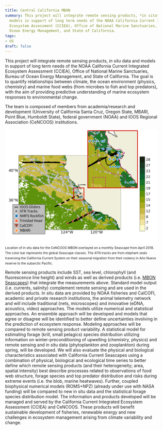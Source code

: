 ```yaml
---
title: Central California MBON
summary: This project will integrate remote sensing products, *in situ* data and
  models in support of long term needs of the NOAA California Current Integrated
  Ecosystem Assessment (CCIEA), Office of National Marine Sanctuaries, Bureau of
  Ocean Energy Management, and State of California.
tags:
- US
draft: false
---
```

This project will integrate remote sensing products, *in situ* data and models in support of long term needs of the NOAA California Current Integrated Ecosystem Assessment (CCIEA), Office of National Marine Sanctuaries, Bureau of Ocean Energy Management, and State of California. The goal is to quantify relationships between climate, the ocean environment (physics, chemistry) and marine food webs (from microbes to fish and top predators), with the aim of providing predictive understanding of marine ecosystem responses to environmental change.

The team is composed of members from academia/research and development (University of California Santa Cruz, Oregon State, MBARI, Point Blue, Humboldt State), federal government (NOAA) and IOOS Regional Association (CeNCOOS) institutions.

<img src="cencoos_map-2.png"><span style="font-size: .75em;">Location of in situ data for the CeNCOOS MBON overlayed on a monthly Seascape from April 2018. The color bar represents the global Seascape classes. The ATN tracks are from elephant seals traversing the California Current System on their seasonal migration from their rookery in Año Nuevo reserve to the subarctic Pacific.</span><br>

Remote sensing products include SST, sea level, chlorophyll (and fluorescence line height) and winds as well as derived products (i.e. [MBON Seascapes](https://coastwatch.noaa.gov/cw/satellite-data-products/multi-parameter-models/seascape-pelagic-habitat-classification.html)) that integrate the measurements above. Standard model output (i.e. currents, salinity) complement remote sensing and are used in the derived products. In situ data are provided by NOAA fisheries and CalCOFI, academic and private research institutions, the animal telemetry network and will include traditional (nets, microscopes) and innovative (eDNA, acoustics, video) approaches. The models utilize numerical and statistical approaches. An ensemble approach will be developed and models that agree or disagree will be identified to better define uncertainties involving in the prediction of ecosystem response. Modeling approaches will be compared to remote sensing product variability. A statistical model for estimating forage (krill, small pelagics) species distribution utilizing information on winter-preconditioning of upwelling (chemistry, physics) and remote sensing and in situ data (phytoplankton and zooplankton) during spring, will be developed. We will also evaluate the physical and biological characteristics associated with California Current Seascapes using a combination of physical, biological and ecological time series to better define which remote sensing products (and their heterogeneity; area, spatial intensity) best describe processes related to observations of food web structure, forage species and top predator distribution and risks during extreme events (i.e. the blob, marine heatwaves). Further, coupled biophysical numerical models (ROMS+NPZ) (already under use with NASA funding) will be compared to new in situ data and the statistical forage species distribution model. The information and products developed will be managed and served by the California Current Integrated Ecosystem Assessment (CCIEA) and CeNCOOS. These products will benefit sustainable development of fisheries, renewable energy and new challenges in ecosystem management arising from climate variability and change.
